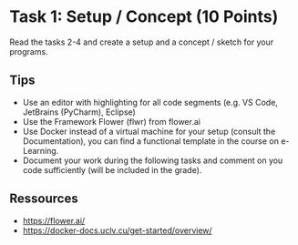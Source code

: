 # Task 1: Setup / Concept (10 Points)

Read the tasks 2-4 and create a setup and a concept / sketch for your programs.

## Tips

- Use an editor with highlighting for all code segments (e.g. VS Code, JetBrains (PyCharm), Eclipse)
- Use the Framework Flower (flwr) from flower.ai
- Use Docker instead of a virtual machine for your setup (consult the Documentation), you can find a functional template in the course on e-Learning.
- Document your work during the following tasks and comment on you code sufficiently (will be included in the grade).

## Ressources

- https://flower.ai/
- https://docker-docs.uclv.cu/get-started/overview/
